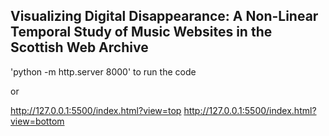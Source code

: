## Visualizing Digital Disappearance: A Non-Linear Temporal Study of Music Websites in the Scottish Web Archive

'python -m http.server 8000' to run the code

or

http://127.0.0.1:5500/index.html?view=top
http://127.0.0.1:5500/index.html?view=bottom
